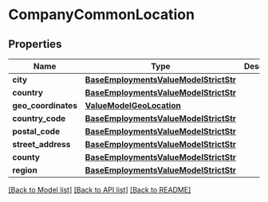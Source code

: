# CompanyCommonLocation


## Properties
Name | Type | Description | Notes
------------ | ------------- | ------------- | -------------
**city** | [**BaseEmploymentsValueModelStrictStr**](BaseEmploymentsValueModelStrictStr.md) |  | [optional] 
**country** | [**BaseEmploymentsValueModelStrictStr**](BaseEmploymentsValueModelStrictStr.md) |  | [optional] 
**geo_coordinates** | [**ValueModelGeoLocation**](ValueModelGeoLocation.md) |  | [optional] 
**country_code** | [**BaseEmploymentsValueModelStrictStr**](BaseEmploymentsValueModelStrictStr.md) |  | [optional] 
**postal_code** | [**BaseEmploymentsValueModelStrictStr**](BaseEmploymentsValueModelStrictStr.md) |  | [optional] 
**street_address** | [**BaseEmploymentsValueModelStrictStr**](BaseEmploymentsValueModelStrictStr.md) |  | [optional] 
**county** | [**BaseEmploymentsValueModelStrictStr**](BaseEmploymentsValueModelStrictStr.md) |  | [optional] 
**region** | [**BaseEmploymentsValueModelStrictStr**](BaseEmploymentsValueModelStrictStr.md) |  | [optional] 

[[Back to Model list]](../README.md#documentation-for-models) [[Back to API list]](../README.md#documentation-for-api-endpoints) [[Back to README]](../README.md)


